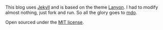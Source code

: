 This blog uses [Jekyll](http://jekyllrb.com) and is based on the theme [Lanyon](https://github.com/poole/lanyon). I had to modify almost nothing, just fork and run. So all the glory goes to [mdo](https://github.com/mdo).

Open sourced under the [MIT license](LICENSE.md).